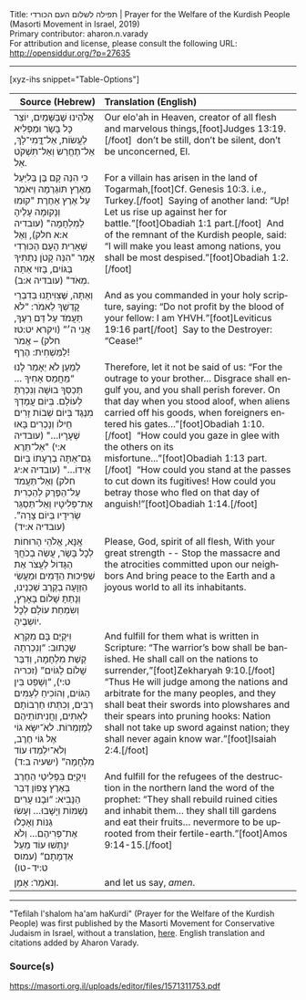 <html>
<head></head>
<body>
Title: תפילה לשלום העם הכורדי | Prayer for the Welfare of the Kurdish People (Masorti Movement in Israel, 2019)<br />
Primary contributor: aharon.n.varady<br />
For attribution and license, please consult the following URL: <a href="http://opensiddur.org/?p=27635">http://opensiddur.org/?p=27635</a>
<p />
<hr />

[xyz-ihs snippet="Table-Options"]<table style="margin-left: auto; margin-right: auto;" class="draggable">
<thead><tr><th id="x" style="text-align: right;">Source (Hebrew)</th><th style="text-align: left;">Translation (English)</th></tr></thead>
<tbody>
<tr><td style="vertical-align:top;">
<div class="liturgy" lang="he">
אֱלֹהֵינוּ שֶׁבַּשָּׁמַיִם,
יוֹצֵר כָּל בָּשָׂר וּמַפְלִיא לַעֲשׂוֹת,
אַל־דֳּֽמִי־לָךְ, 
אַל־תֶחֱרַשׂ 
וְאַל־תִּשְׁקֹט אֵל.
</span></div></td>
 
<td style="vertical-align:top;">
<div class="english" lang="en">
Our elo'ah in Heaven,
creator of all flesh and marvelous things,[foot]Judges 13:19.[/foot]&nbsp;
don’t be still, 
don’t be silent,
don’t be unconcerned, El.
</div></td></tr>


<tr><td style="vertical-align:top;">
<div class="liturgy" lang="he">
כִּי הִנֵּה קָם בֶּן בְּלִיַּעַל מֵאֶרֶץ תּוֹגַרְמָה 
וַיּאֹמֶר עַל אֶרֶץ אַחֶרֶת
"קוּמוּ וְנָקוּמָה עָלֶיהָ לַמִּלְחָמָה" <span class="citation">(עובדיה א:א חלק)</span>,
וְאֶל שְׁאֵרִית הָעָם הַכּוּרְדִי אָמַר
"הִנֵּה קָטֹן נְתַתִּיךָ בַּגּוֹיִם, בָּזוּי אַתָּה מְאֹד" <span class="citation">(עובדיה א:ב)</span>.
</span></div></td>
 
<td style="vertical-align:top;">
<div class="english" lang="en">
For a villain has arisen in the land of Togarmah,[foot]Cf. Genesis 10:3. i.e., Turkey.[/foot]&nbsp;
Saying of another land:
“Up! Let us rise up against her for battle.”[foot]Obadiah 1:1 part.[/foot]&nbsp;
And of the remnant of the Kurdish people, said:
“I will make you least among nations, you shall be most despised.”[foot]Obadiah 1:2.[/foot]&nbsp;
</div></td></tr>


<tr><td style="vertical-align:top;">
<div class="liturgy" lang="he">
וְאַתָּה, שֶּׁצִּוִּיתָנוּ בְּדִבְרֵי קׇדְשְׁךָ לֵאמֹר:
“לֹא תַּעֲמֹד עַל דַּם רֵעֶךָ, אֲנִי ה׳” <span class="citation">(ויקרא יט:טז חלק)</span> – 
אֱמֹר לַמַּשְׁחִית: הֶרֶף!
</span></div></td>
 
<td style="vertical-align:top;">
<div class="english" lang="en">
And as you commanded in your holy scripture, saying:
“Do not profit by the blood of your fellow: I am YHVH.”[foot]Leviticus 19:16 part[/foot]&nbsp;
Say to the Destroyer: “Cease!”
</div></td></tr>


<tr><td style="vertical-align:top;">
<div class="liturgy" lang="he">
לְמַעַן לֹא יֵאָמֵר לָנוּ 
“מֵחֲמַס אָחִיךָ … 
תְּכַסְּךָ בוּשָׁה וְנִכְרַתָּ לְעוֹלָם.
בְּיוֹם עֲמָדְךָ מִנֶּגֶד 
בְּיוֹם שְׁבוֹת זָרִים חֵילוֹ 
וְנָכְרִים בָּאוּ שְׁעָרָיו…" <span class="citation">(עובדיה א:י)</span>
"אַל־תֵּרֶא גַם־אַתָּה בְרָעָתוֹ בְּיוֹם אֵידוֹ…" <span class="citation">(עובדיה א:יג חלק)</span>
וְאַל־תַּעֲמֹד עַל־הַפֶּרֶק לְהַכְרִית אֶת־פְּלִיטָיו 
וְאַל־תַּסְגֵּר שְׂרִידָיו בְּיוֹם צָרָה”. <span class="citation">(עובדיה א:יד)</span>
</span></div></td>
 
<td style="vertical-align:top;">
<div class="english" lang="en">
Therefore, let it not be said of us:
“For the outrage to your brother… 
Disgrace shall engulf you, and you shall perish forever. 
On that day when you stood aloof, 
when aliens carried off his goods, 
when foreigners entered his gates…”[foot]Obadiah 1:10.[/foot]&nbsp;
“How could you gaze in glee with the others on its misfortune...”[foot]Obadiah 1:13 part.[/foot]&nbsp; 
“How could you stand at the passes to cut down its fugitives! 
How could you betray those who fled on that day of anguish!”[foot]Obadiah 1:14.[/foot]&nbsp;
</div></td></tr>


<tr><td style="vertical-align:top;">
<div class="liturgy" lang="he">
אָֽנָּא, אֱלֹהֵי הָרוּחוֹת לְכׇל בָּשָׂר, 
עֲשֵׂה בְכֹחֲךָ הַגָּדוֹל
לַעֲצֹר אֶת שְׁפִיכוּת הַדָּמִים וּמַעֲשֵׂי הַזְּוָעָה בְקֶרֶב שְׁכֵנֵינוּ,
וְנָתַתָּ שָׁלוֹם בָּאָרֶץ, וְשִׂמְחַת עוֹלָם לְכׇל יוֹשְבֶיהָ.
</span></div></td>
 
<td style="vertical-align:top;">
<div class="english" lang="en">
Please, God, spirit of all flesh, 
With your great strength --
Stop the massacre and the atrocities committed upon our neighbors
And bring peace to the Earth and a joyous world to all its inhabitants.
</div></td></tr>


<tr><td style="vertical-align:top;">
<div class="liturgy" lang="he">
וִיקֻיַּם בָּם מִקְרָא שֶכָּתוּב:
“וְנִכְרְתָה קֶשֶׁת מִלְחָמָה, 
וְדִבֶּר שָׁלוֹם לַגּוֹיִם” <span class="citation">(זכריה ט:י)</span>, 
“וְשָׁפַט בֵּין הַגּוֹיִם, 
וְהוֹכִיחַ לְעַמִּים רַבִּים, 
וְכִתְּתוּ חַרְבוֹתָם לְאִתִּים,
וַחֲנִיתוֹתֵיהֶם לְמַזְמֵרוֹת. 
לאֹ־יִשָּׂא גוֹי אֶל גּוֹי חֶרֶב, 
וְלֹא־יִלְמְדוּ עוֹד מִלְחָמָה” <span class="citation">(ישעיה ב:ד)</span>
</span></div></td>
 
<td style="vertical-align:top;">
<div class="english" lang="en">
And fulfill for them what is written in Scripture: 
“The warrior’s bow shall be banished. 
He shall call on the nations to surrender,”[foot]Zekharyah 9:10.[/foot]&nbsp; 
“Thus He will judge among the nations 
and arbitrate for the many peoples, 
and they shall beat their swords into plowshares 
and their spears into pruning hooks: 
Nation shall not take up sword against nation; 
they shall never again know war.”[foot]Isaiah 2:4.[/foot]&nbsp;
</div></td></tr>


<tr><td style="vertical-align:top;">
<div class="liturgy" lang="he">
וִיקֻיַּם בִּפְלִיטֵי הַחֶרֶב בְּאֶרֶץ צָפוֹן דְּבַר הַנָּבִיא: 
“וּבָנוּ עָרִים נְשַׁמּוֹת וְיָשָׁבוּ… 
וְעָשׂוּ גַנּוֹת וְאָכְלוּ אֶת־פְּרִיהֶם… 
וְלֹא יִנָּתְשׁוּ עוֹד מֵעַל אַדְמָתָם” <span class="citation">(עמוס ט:יד-טו)</span>
</span></div></td>
 
<td style="vertical-align:top;">
<div class="english" lang="en">
And fulfill for the refugees of the destruction in the northern land the word of the prophet:
“They shall rebuild ruined cities and inhabit them… 
they shall till gardens and eat their fruits… 
nevermore to be uprooted from their fertile-earth.”[foot]Amos 9:14-15.[/foot]
</div></td></tr>


<tr><td style="vertical-align:top;">
<div class="liturgy" lang="he">
וְנאֹמַר: אָמֵן.
</span></div></td>
 
<td style="vertical-align:top;">
<div class="english" lang="en">
and let us say, <em>amen</em>.
</div></td></tr>
</tbody></table>

<hr />

"Tefilah l'shalom ha'am haKurdi" (Prayer for the Welfare of the Kurdish People) was first published by the Masorti Movement for Conservative Judaism in Israel, without a translation, <a href="http://masorti.org.il/leshlohaamhakordi">here</a>. English translation and citations added by Aharon Varady.

<h3>Source(s)</h3>

https://masorti.org.il/uploads/editor/files/1571311753.pdf
</body>
</html>